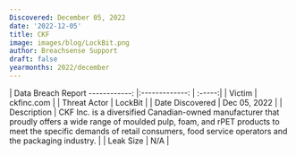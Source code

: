 ```yaml
---
Discovered: December 05, 2022
date: '2022-12-05'
title: CKF
image: images/blog/LockBit.png
author: Breachsense Support
draft: false
yearmonths: 2022/december
---
```



| Data Breach Report
------------:     |:-------------:    | :-----:|
| Victim      | ckfinc.com      | 
| Threat Actor      | LockBit      | 
| Date Discovered      | Dec 05, 2022      | 
| Description      | CKF Inc. is a diversified Canadian-owned manufacturer that proudly offers a wide range of moulded pulp, foam, and rPET products to meet the specific demands of retail consumers, food service operators and the packaging industry.      | 
| Leak Size      | N/A      | 


